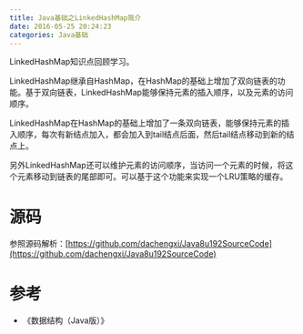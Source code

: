 ```yaml
---
title: Java基础之LinkedHashMap简介
date: 2016-05-25 20:24:23
categories: Java基础
---
```


LinkedHashMap知识点回顾学习。

<!--more-->

LinkedHashMap继承自HashMap，在HashMap的基础上增加了双向链表的功能。基于双向链表，LinkedHashMap能够保持元素的插入顺序，以及元素的访问顺序。

LinkedHashMap在HashMap的基础上增加了一条双向链表，能够保持元素的插入顺序，每次有新结点加入，都会加入到tail结点后面，然后tail结点移动到新的结点上。

另外LinkedHashMap还可以维护元素的访问顺序，当访问一个元素的时候，将这个元素移动到链表的尾部即可。可以基于这个功能来实现一个LRU策略的缓存。

# 源码

参照源码解析：[https://github.com/dachengxi/Java8u192SourceCode](https://github.com/dachengxi/Java8u192SourceCode)


# 参考
- 《数据结构（Java版）》